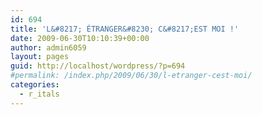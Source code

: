 ```yaml
---
id: 694
title: 'L&#8217; ÉTRANGER&#8230; C&#8217;EST MOI !'
date: 2009-06-30T10:10:39+00:00
author: admin6059
layout: pages
guid: http://localhost/wordpress/?p=694
#permalink: /index.php/2009/06/30/l-etranger-cest-moi/
categories:
  - r_itals
---
```

